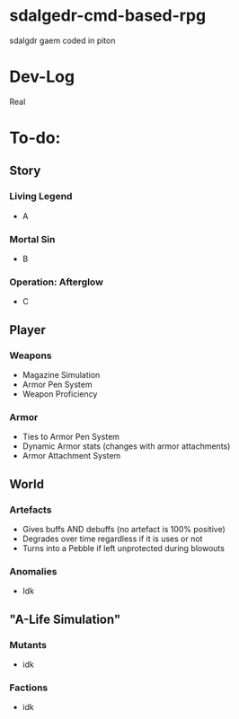 # sdalgedr-cmd-based-rpg
sdalgdr gaem coded in piton

# Dev-Log
Real

# To-do:
## Story
### Living Legend
- A
### Mortal Sin
- B
### Operation: Afterglow
- C

## Player
### Weapons
- Magazine Simulation
- Armor Pen System
- Weapon Proficiency

### Armor
- Ties to Armor Pen System
- Dynamic Armor stats (changes with armor attachments)
- Armor Attachment System

## World
### Artefacts
- Gives buffs AND debuffs (no artefact is 100% positive)
- Degrades over time regardless if it is uses or not
- Turns into a Pebble if left unprotected during blowouts

### Anomalies
- Idk
  
## "A-Life Simulation"
### Mutants
- idk
  
### Factions
- idk

